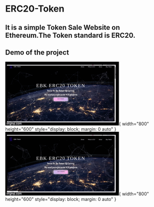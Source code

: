 # ERC20-Token
## It is a simple Token Sale Website on Ethereum.The Token standard is ERC20.
## Demo of the project
![](demo/demo1.gif){ width="800" height="600" style="display: block; margin: 0 auto" }
![](demo/demo2.gif){ width="800" height="600" style="display: block; margin: 0 auto" }
